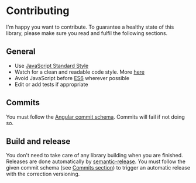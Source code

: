 # Contributing

I'm happy you want to contribute. To guarantee a healthy state of this library, please make sure you read and fulfil the following sections.

## General

- Use [JavaScript Standard Style](https://standardjs.com/)
- Watch for a clean and readable code style. More [here](https://medium.com/javascript-scene/elements-of-javascript-style-caa8821cb99f)
- Avoid JavaScript before [ES6](http://es6-features.org/) wherever possible
- Edit or add tests if appropriate

## Commits

You must follow the [Angular commit schema](https://gist.github.com/stephenparish/9941e89d80e2bc58a153). Commits will fail if not doing so.

## Build and release

You don't need to take care of any library building when you are finished. Releases are done automatically by [semantic-release](https://github.com/semantic-release/semantic-release). You must follow the given commit schema (see [Commits section](#commits)) to trigger an automatic release with the correction versioning.